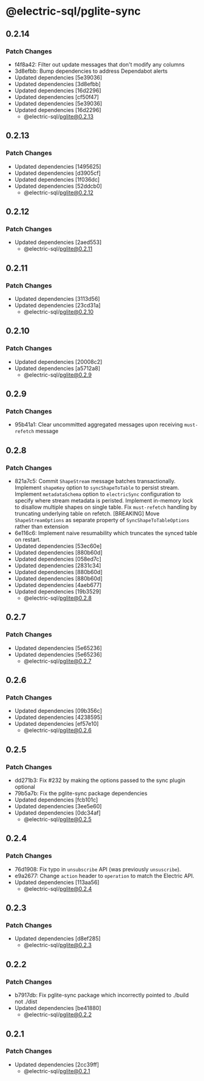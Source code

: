 # @electric-sql/pglite-sync

## 0.2.14

### Patch Changes

- f4f8a42: Filter out update messages that don't modify any columns
- 3d8efbb: Bump dependencies to address Dependabot alerts
- Updated dependencies [5e39036]
- Updated dependencies [3d8efbb]
- Updated dependencies [16d2296]
- Updated dependencies [cf50f47]
- Updated dependencies [5e39036]
- Updated dependencies [16d2296]
  - @electric-sql/pglite@0.2.13

## 0.2.13

### Patch Changes

- Updated dependencies [1495625]
- Updated dependencies [d3905cf]
- Updated dependencies [1f036dc]
- Updated dependencies [52ddcb0]
  - @electric-sql/pglite@0.2.12

## 0.2.12

### Patch Changes

- Updated dependencies [2aed553]
  - @electric-sql/pglite@0.2.11

## 0.2.11

### Patch Changes

- Updated dependencies [3113d56]
- Updated dependencies [23cd31a]
  - @electric-sql/pglite@0.2.10

## 0.2.10

### Patch Changes

- Updated dependencies [20008c2]
- Updated dependencies [a5712a8]
  - @electric-sql/pglite@0.2.9

## 0.2.9

### Patch Changes

- 95b41a1: Clear uncommitted aggregated messages upon receiving `must-refetch` message

## 0.2.8

### Patch Changes

- 821a7c5: Commit `ShapeStream` message batches transactionally.
  Implement `shapeKey` option to `syncShapeToTable` to persist stream.
  Implement `metadataSchema` option to `electricSync` configuration to specify where stream metadata is peristed.
  Implement in-memory lock to disallow multiple shapes on single table.
  Fix `must-refetch` handling by truncating underlying table on refetch.
  [BREAKING] Move `ShapeStreamOptions` as separate property of `SyncShapeToTableOptions` rather than extension
- 6e116c6: Implement naive resumability which truncates the synced table on restart.
- Updated dependencies [53ec60e]
- Updated dependencies [880b60d]
- Updated dependencies [058ed7c]
- Updated dependencies [2831c34]
- Updated dependencies [880b60d]
- Updated dependencies [880b60d]
- Updated dependencies [4aeb677]
- Updated dependencies [19b3529]
  - @electric-sql/pglite@0.2.8

## 0.2.7

### Patch Changes

- Updated dependencies [5e65236]
- Updated dependencies [5e65236]
  - @electric-sql/pglite@0.2.7

## 0.2.6

### Patch Changes

- Updated dependencies [09b356c]
- Updated dependencies [4238595]
- Updated dependencies [ef57e10]
  - @electric-sql/pglite@0.2.6

## 0.2.5

### Patch Changes

- dd271b3: Fix #232 by making the options passed to the sync plugin optional
- 79b5a7b: Fix the pglite-sync package dependencies
- Updated dependencies [fcb101c]
- Updated dependencies [3ee5e60]
- Updated dependencies [0dc34af]
  - @electric-sql/pglite@0.2.5

## 0.2.4

### Patch Changes

- 76d1908: Fix typo in `unsubscribe` API (was previously `unsuscribe`).
- e9a2677: Change `action` header to `operation` to match the Electric API.
- Updated dependencies [113aa56]
  - @electric-sql/pglite@0.2.4

## 0.2.3

### Patch Changes

- Updated dependencies [d8ef285]
  - @electric-sql/pglite@0.2.3

## 0.2.2

### Patch Changes

- b7917db: Fix pglite-sync package which incorrectly pointed to ./build not ./dist
- Updated dependencies [be41880]
  - @electric-sql/pglite@0.2.2

## 0.2.1

### Patch Changes

- Updated dependencies [2cc39ff]
  - @electric-sql/pglite@0.2.1
